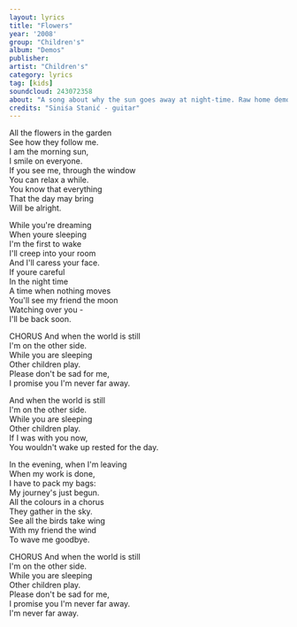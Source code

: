 ```yaml
---
layout: lyrics
title: "Flowers"
year: '2008'
group: "Children's"
album: "Demos"
publisher: 
artist: "Children's"
category: lyrics
tag: [kids]
soundcloud: 243072358
about: "A song about why the sun goes away at night-time. Raw home demo recorded in Banja Luka, Bosnia and Herzegovina, Jan 2008"
credits: "Siniśa Stanić - guitar"
---
```


All the flowers in the garden  
See how they follow me.  
I am the morning sun,  
I smile on everyone.  
If you see me, through the window  
You can relax a while.  
You know that everything  
That the day may bring  
Will be alright.  

While you're dreaming  
When youre sleeping  
I'm the first to wake  
I'll creep into your room  
And I'll caress your face.  
If youre careful  
In the night time  
A time when nothing moves  
You'll see my friend the moon  
Watching over you -  
I'll be back soon.  

CHORUS
And when the world is still  
I'm on the other side.  
While you are sleeping  
Other children play.  
Please don't be sad for me,  
I promise you I'm never far away.  

And when the world is still  
I'm on the other side.  
While you are sleeping  
Other children play.  
If I was with you now,  
You wouldn't wake up rested for the day.  

In the evening, when I'm leaving  
When my work is done,  
I have to pack my bags:  
My journey's just begun.  
All the colours in a chorus  
They gather in the sky.  
See all the birds take wing  
With my friend the wind  
To wave me goodbye.  

CHORUS
And when the world is still  
I'm on the other side.  
While you are sleeping  
Other children play.  
Please don't be sad for me,  
I promise you I'm never far away.  
I'm never far away.  